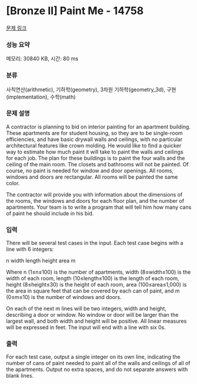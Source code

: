 # [Bronze II] Paint Me - 14758 

[문제 링크](https://www.acmicpc.net/problem/14758) 

### 성능 요약

메모리: 30840 KB, 시간: 80 ms

### 분류

사칙연산(arithmetic), 기하학(geometry), 3차원 기하학(geometry_3d), 구현(implementation), 수학(math)

### 문제 설명

<p>A contractor is planning to bid on interior painting for an apartment building. These apartments are for student housing, so they are to be single-room efficiencies, and have basic drywall walls and ceilings, with no particular architectural features like crown molding. He would like to find a quicker way to estimate how much paint it will take to paint the walls and ceilings for each job. The plan for these buildings is to paint the four walls and the ceiling of the main room. The closets and bathrooms will not be painted. Of course, no paint is needed for window and door openings. All rooms, windows and doors are rectangular. All rooms will be painted the same color.</p>

<p>The contractor will provide you with information about the dimensions of the rooms, the windows and doors for each floor plan, and the number of apartments. Your team is to write a program that will tell him how many cans of paint he should include in his bid.</p>

### 입력 

 <p>There will be several test cases in the input. Each test case begins with a line with 6 integers:</p>

<p>n width length height area m</p>

<p>Where n (1≤n≤100) is the number of apartments, width (8≤width≤100) is the width of each room, length (10≤length≤100) is the length of each room, height (8≤height≤30) is the height of each room, area (100≤area≤1,000) is the area in square feet that can be covered by each can of paint, and m (0≤m≤10) is the number of windows and doors.</p>

<p>On each of the next m lines will be two integers, width and height, describing a door or window. No window or door will be larger than the largest wall, and both width and height will be positive. All linear measures will be expressed in feet. The input will end with a line with six 0s.</p>

<p> </p>

### 출력 

 <p>For each test case, output a single integer on its own line, indicating the number of cans of paint needed to paint all of the walls and ceilings of all of the apartments. Output no extra spaces, and do not separate answers with blank lines.</p>

